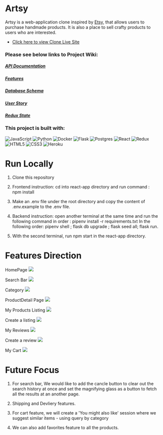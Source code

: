 # Artsy

Artsy is a web-application clone inspired by [Etsy](https://www.etsy.com/), that allows users to purchase handmade products. It is also a place to sell crafty products to users who are interested.

* [Click here to view Clone Live Site]()

### Please see below links to Project Wiki:
##### [API Documentation](https://github.com/haiyen2003/Etsy-clone/wiki/API-Documentation)
##### [Features](https://github.com/haiyen2003/Etsy-clone/wiki/Feature-List)
##### [Database Schema](https://github.com/haiyen2003/Etsy-clone/wiki/Database-Schema)
##### [User Story](https://github.com/haiyen2003/Etsy-clone/wiki/User-Story)
##### [Redux State](https://github.com/haiyen2003/Etsy-clone/wiki/Redux-State)



### This project is built with:

![JavaScript](https://img.shields.io/badge/javascript-%23323330.svg?style=for-the-badge&logo=javascript&logoColor=%23F7DF1E)
![Python](https://img.shields.io/badge/python-3670A0?style=for-the-badge&logo=python&logoColor=ffdd54)
![Docker](https://img.shields.io/badge/docker-%230db7ed.svg?style=for-the-badge&logo=docker&logoColor=white)
![Flask](https://img.shields.io/badge/flask-%23000.svg?style=for-the-badge&logo=flask&logoColor=white)
![Postgres](https://img.shields.io/badge/postgres-%23316192.svg?style=for-the-badge&logo=postgresql&logoColor=white)
![React](https://img.shields.io/badge/react-%2320232a.svg?style=for-the-badge&logo=react&logoColor=%2361DAFB)
![Redux](https://img.shields.io/badge/redux-%23593d88.svg?style=for-the-badge&logo=redux&logoColor=white)
![HTML5](https://img.shields.io/badge/html5-%23E34F26.svg?style=for-the-badge&logo=html5&logoColor=white)
![CSS3](https://img.shields.io/badge/css3-%231572B6.svg?style=for-the-badge&logo=css3&logoColor=white)
![Heroku](https://img.shields.io/badge/heroku-%23430098.svg?style=for-the-badge&logo=heroku&logoColor=white)

# Run Locally
  1) Clone this repository
  2) Frontend instruction: cd into react-app directory
     and run command : npm install
  3) Make an .env file under the root directory and copy the content of
     .env.example to the .env file.

  4) Backend instruction: open another terminal at the same time and run the
     following command in order :
     pipenv install -r requirements.txt
     In the following order:
     pipenv shell ; flask db upgrade ; flask seed all; flask run.
  5) With the second terminal, run npm start in the react-app directory.

# Features Direction
  HomePage
  <img src="./react-app/public/FeatureImages/splash_page.png" />



  Search Bar
  <img src="./react-app/public/FeatureImages/search_bar.png" />



  Category
  <img src="./react-app/public/FeatureImages/category.png" />



  ProductDetail Page
  <img src="./react-app/public/FeatureImages/product_detail_page.png" />



  My Products Listing
  <img src="./react-app/public/FeatureImages/get_allproducts_by_a_user.png" />



  Create a listing
  <img src="./react-app/public/FeatureImages/create_a_listing.png" />



  My Reviews
 <img src="./react-app/public/FeatureImages/my_reviews.png" />



  Create a review
  <img src="./react-app/public/FeatureImages/create_a_review.png" />



  My Cart
  <img src="./react-app/public/FeatureImages/my_cart.png" />




# Future Focus
  1. For search bar, We would like to add the cancle button to clear out the search history at once and set the magnifying glass as a button to fetch all the results at an another page.

  2. Shipping and Devliery features.

  3. For cart feature, we will create a 'You might also like' session where we suggest similar items - using query by category

  4. We can also add favorites feature to all the products. 
